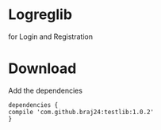# Logreglib
for Login and Registration

# Download

Add the dependencies

    dependencies {
    compile 'com.github.braj24:testlib:1.0.2'
    }
